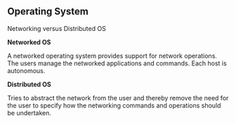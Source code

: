 ## Operating System
Networking versus Distributed OS

**Networked OS**

A networked operating system provides support for network operations. The users manage the networked applications and commands. 
Each host is autonomous. 

**Distributed OS**

Tries to abstract the network from the user and thereby remove the need for the user to specify how the networking commands and operations should be undertaken. 


